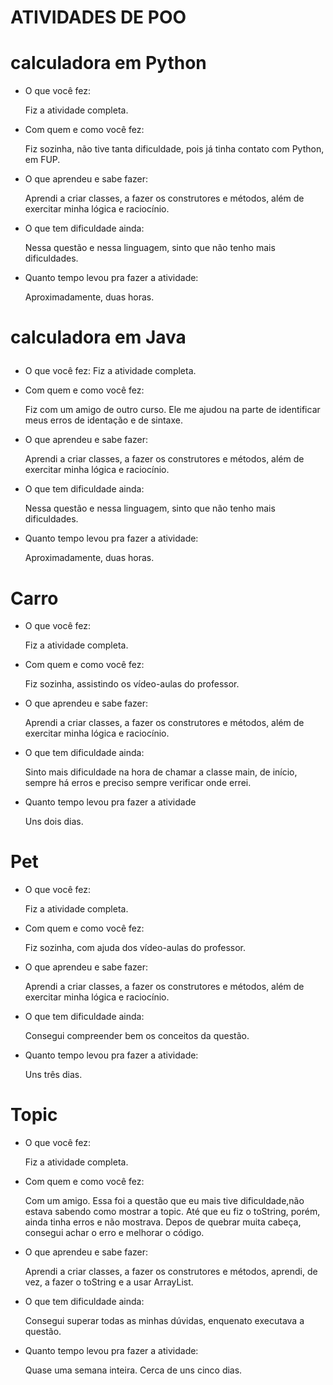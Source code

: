 # ATIVIDADES DE POO
# calculadora em Python
  * O que você fez:<p>
  Fiz a atividade completa.

  * Com quem e como você fez:<p>
  Fiz sozinha, não tive tanta dificuldade, pois já tinha contato com Python, em FUP. 

 * O que aprendeu e sabe fazer:<p>
 Aprendi a criar classes, a fazer os construtores e métodos, além de exercitar minha lógica e raciocínio.
 
 * O que tem dificuldade ainda:<p>
 Nessa questão e nessa linguagem, sinto que não tenho mais dificuldades.
 
 * Quanto tempo levou pra fazer a atividade:<p>
 Aproximadamente, duas horas.
 
 # calculadora em Java<p>
  * O que você fez:
  Fiz a atividade completa.

  * Com quem e como você fez:<p>
  Fiz com um amigo de outro curso. Ele me ajudou na parte de identificar meus erros de identação e de sintaxe.

 * O que aprendeu e sabe fazer:<p>
 Aprendi a criar classes, a fazer os construtores e métodos, além de exercitar minha lógica e raciocínio.
 
 * O que tem dificuldade ainda:<p>
 Nessa questão e nessa linguagem, sinto que não tenho mais dificuldades.
 
 * Quanto tempo levou pra fazer a atividade:<p>
 Aproximadamente, duas horas.
 
 # Carro
  * O que você fez:<p>
  Fiz a atividade completa.

  * Com quem e como você fez:<p>
  Fiz sozinha, assistindo os vídeo-aulas do professor.

 * O que aprendeu e sabe fazer:<p>
 Aprendi a criar classes, a fazer os construtores e métodos, além de exercitar minha lógica e raciocínio.
 
 * O que tem dificuldade ainda:<p>
 Sinto mais dificuldade na hora de chamar a classe main, de início, sempre há erros e preciso sempre verificar onde errei.
 
 * Quanto tempo levou pra fazer a atividade<p>
 Uns dois dias.
 
 # Pet
  * O que você fez:<p>
  Fiz a atividade completa.

  * Com quem e como você fez:<p>
  Fiz sozinha, com ajuda dos vídeo-aulas do professor.

 * O que aprendeu e sabe fazer:<p>
 Aprendi a criar classes, a fazer os construtores e métodos, além de exercitar minha lógica e raciocínio.
 
 * O que tem dificuldade ainda:<p>
 Consegui compreender bem os conceitos da questão.
 
 * Quanto tempo levou pra fazer a atividade:<p>
 Uns três dias.
 
 # Topic
  * O que você fez:<p>
    Fiz a atividade completa.

  * Com quem e como você fez:<p>
  Com um amigo. Essa foi a questão que eu mais tive dificuldade,não estava sabendo como mostrar a topic. Até que eu fiz o toString,   porém, ainda tinha erros e não mostrava. Depos de quebrar muita cabeça, consegui achar o erro e melhorar o código.  

 * O que aprendeu e sabe fazer:<p>
   Aprendi a criar classes, a fazer os construtores e métodos, aprendi, de vez, a fazer o toString e a usar ArrayList.
 
 * O que tem dificuldade ainda:<p>
   Consegui superar todas as minhas dúvidas, enquenato executava a questão.
   
 * Quanto tempo levou pra fazer a atividade:<p>
   Quase uma semana inteira. Cerca de uns cinco dias.
   
  
